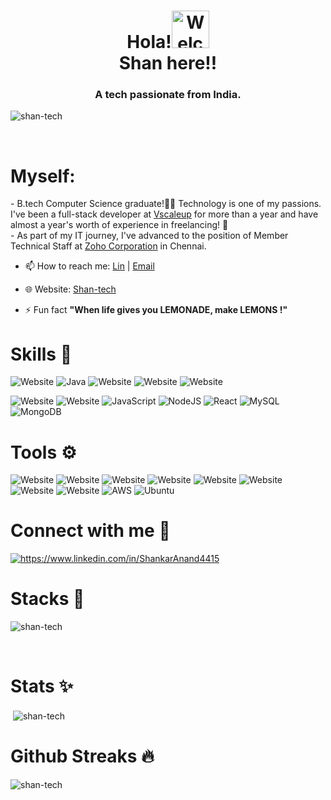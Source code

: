 <h1 align="center">   Hola!<img  alt="Welcome" width="60" src="https://media.tenor.com/images/33b6637fc66bbd77622d2e673f1d343b/tenor.gif"> <br>Shan here!! </h1>

<h3 align="center">A tech passionate from India.</h3>

<p align="left"> <img src="https://komarev.com/ghpvc/?username=shan-tech&label=Profile%20views&color=0e75b6&style=flat" alt="shan-tech" /> </p><br>
<h1>Myself:</h1>
- B.tech Computer Science graduate!🧑‍💻 Technology is one of my passions. I've been a full-stack developer at <a href="https://vscaleup.com/">Vscaleup</a> for more than a year and have almost a year's worth of experience in freelancing! 🥤<br>
- As part of my IT journey, I've advanced to the position of Member Technical Staff at <a href="https://www.zoho.com/">Zoho Corporation</a> in Chennai.

<!-- - 🌱 Currently working with *MERN* -->

<!-- - 💡 I've done a [Health-care project "SWASTHA"](https://github.com/Shan-tech/Swastha)  -->

<!-- - 🤝 I’m looking for help with my [FoodApp](https://github.com/Shan-tech/FoodApp_Test) -->

- 📫 How to reach me: <a href="https://www.linkedin.com/in/shankaranand4415/">Lin</a> | <a href="mailto:shankaranand4415@gmail.com">Email</a>

- 🌐 Website: [Shan-tech](https://shan-tech.github.io/)

- ⚡ Fun fact **"When life gives you LEMONADE, make LEMONS !"**
<h1></h1>

<h1>Skills 🚀</h1>
<!-- #https://img.shields.io/badge/%3Cbadge-name%3E%20-%23%3Cbadge-color%3E.svg?&style=for-the-badge&logo=%3Cbadge-logo%3E&logoColor=white-->
<!--Replace <badge-name> <badge-color> <badge-logo> -->

![Website](https://img.shields.io/badge/Programming%20-%2523017CEE.svg?&style=for-the-badge&logo=C&logoColor=white)
![Java](https://img.shields.io/badge/java-%23ED8B00.svg?style=for-the-badge&logo=java&logoColor=white)
![Website](https://img.shields.io/badge/python-%233776AB.svg?&style=for-the-badge&logo=python&logoColor=white)
![Website](https://img.shields.io/badge/Kotlin%20-%23ee5c1d.svg?&style=for-the-badge&logo=kotlin&logoColor=white)
![Website](https://img.shields.io/badge/flask%20-%23181717.svg?&style=for-the-badge&logo=flask&logoColor=white)
<!-- ![Website](https://img.shields.io/badge/FIREBASE-%23FFCA28.svg?&style=for-the-badge&logo=firebase&logoColor=white) -->
![Website](https://img.shields.io/badge/html5%20-%23E34F26.svg?&style=for-the-badge&logo=html5&logoColor=white)
![Website](https://img.shields.io/badge/css3%20-%231572B6.svg?&style=for-the-badge&logo=css3&logoColor=white)
![JavaScript](https://img.shields.io/badge/javascript-%23323330.svg?style=for-the-badge&logo=javascript&logoColor=%23F7DF1E)
![NodeJS](https://img.shields.io/badge/node.js-6DA55F?style=for-the-badge&logo=node.js&logoColor=white)
![React](https://img.shields.io/badge/react-%2320232a.svg?style=for-the-badge&logo=react&logoColor=%2361DAFB)
![MySQL](https://img.shields.io/badge/mysql-%2300f.svg?style=for-the-badge&logo=mysql&logoColor=white)
![MongoDB](https://img.shields.io/badge/MongoDB-%234ea94b.svg?style=for-the-badge&logo=mongodb&logoColor=white)
<!--![Website](https://img.shields.io/badge/dart-%230175C2.svg?&style=for-the-badge&logo=dart&logoColor=white)-->


<h1>Tools ⚙</h1>

![Website](https://img.shields.io/badge/Photoshop%20-%230175C2.svg?&style=for-the-badge&logo=adobe-photoshop&logoColor=white)
![Website](https://img.shields.io/badge/Lightroom-%2302569B.svg?&style=for-the-badge&logo=adobe-lightroom&logoColor=white)
![Website](https://img.shields.io/badge/Adobe%20-%23DD0031.svg?&style=for-the-badge&logo=adobe-xd&logoColor=white)
![Website](https://img.shields.io/badge/GIT-%23F05032.svg?&style=for-the-badge&logo=git&logoColor=white)
![Website](https://img.shields.io/badge/GITHUB-%23181717.svg?&style=for-the-badge&logo=github&logoColor=white)
![Website](https://img.shields.io/badge/Bootstrap-%23E4405F.svg?&style=for-the-badge&logo=bootstrap&logoColor=white)
![Website](https://img.shields.io/badge/VS--CODE-%23007ACC.svg?&style=for-the-badge&logo=visual-studio-code&logoColor=white)
![Website](https://img.shields.io/badge/AndroidStudio-%233DDC84.svg?&style=for-the-badge&logo=android-studio&logoColor=white)
![AWS](https://img.shields.io/badge/AWS-%23FF9900.svg?style=for-the-badge&logo=amazon-aws&logoColor=white)
![Ubuntu](https://img.shields.io/badge/-Ubuntu-%230079C1?style=for-the-badge&logo=ubuntu&logoColor=white)

<h1>Connect with me 💫</h1>
<p>
  
  <a href="https://www.linkedin.com/in/ShankarAnand4415" target="blank"><img align="center" src="https://img.icons8.com/color/48/000000/linkedin.png" alt="https://www.linkedin.com/in/ShankarAnand4415"  /></a>
  <!--  <a href="https://stackoverflow.com/users/13693053/shankaranand" target="blank"><img align="center" src="https://img.icons8.com/color/48/000000/stackoverflow.png" alt="https://stackoverflow.com/users/13693053/shankaranand" /></a>
  <a href="https://snapchat.com/add/cream_crust" target="blank"><img align="center" src="https://img.icons8.com/fluent/48/000000/snapchat.png" alt="cream_crust" /></a> 
 <a href="https://instagram.com/_cream_crust_" target="blank"><img align="center" src="https://img.icons8.com/color/48/000000/instagram.png" alt="@_cream_crust_"/></a> -->
  <!-- <a href="https://open.spotify.com/show/6FYHCeWDEInbh48uEvAK2c" target="blank"><img align="center" src="https://img.icons8.com/color/48/000000/spotify.png" alt="https://open.spotify.com/show/6FYHCeWDEInbh48uEvAK2c"  /></a> -->
  
</p>
<h1></h1>

<!-- <h1>  Github trophy 🏆</h1>
<p > <a href="https://github.com/ryo-ma/github-profile-trophy"><img align="center" src="https://github-profile-trophy.vercel.app/?username=shan-tech" alt="shan-tech" /></a> </p><br> -->
<h1> Stacks 🎈</h1>
<p><img align="center" src="https://github-readme-stats.vercel.app/api/top-langs?username=shan-tech&show_icons=true&locale=en&layout=compact" alt="shan-tech" /></p><br>

<h1> Stats ✨</h1>
<p >&nbsp;<img align="center" src="https://github-readme-stats.vercel.app/api?username=shan-tech&show_icons=true&locale=en" alt="shan-tech" /><br>
</p>

<h1>Github Streaks 🔥</h1>
<p><img align="center" src="https://github-readme-streak-stats.herokuapp.com/?user=shan-tech&" alt="shan-tech" />
</p>
